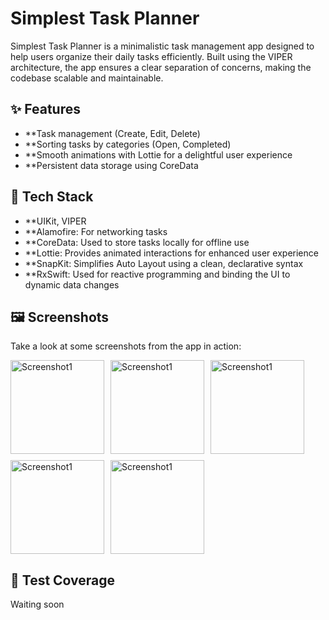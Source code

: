 # Simplest Task Planner

Simplest Task Planner is a minimalistic task management app designed to help users organize their daily tasks efficiently. Built using the VIPER architecture, the app ensures a clear separation of concerns, making the codebase scalable and maintainable.

## ✨ Features

- **Task management (Create, Edit, Delete)
- **Sorting tasks by categories (Open, Completed)
- **Smooth animations with Lottie for a delightful user experience
- **Persistent data storage using CoreData

## 🤖 Tech Stack

- **UIKit, VIPER
- **Alamofire: For networking tasks
- **CoreData: Used to store tasks locally for offline use
- **Lottie: Provides animated interactions for enhanced user experience
- **SnapKit: Simplifies Auto Layout using a clean, declarative syntax
- **RxSwift: Used for reactive programming and binding the UI to dynamic data changes

## 🖼️ Screenshots

Take a look at some screenshots from the app in action:

<div style="display: flex; flex-wrap: wrap; gap: 10px;">
  <img src="http://p2p.moscow/Simulator1.png" alt="Screenshot1" style="width: 150px; height: auto;"/>
  <img src="http://p2p.moscow/Simulator2.png" alt="Screenshot1" style="width: 150px; height: auto;"/>
  <img src="http://p2p.moscow/Simulator3.png" alt="Screenshot1" style="width: 150px; height: auto;"/>
  <img src="http://p2p.moscow/Simulator4.png" alt="Screenshot1" style="width: 150px; height: auto;"/>
  <img src="http://p2p.moscow/Simulator5.png" alt="Screenshot1" style="width: 150px; height: auto;"/>
</div>

## 🧪 Test Coverage
Waiting soon
